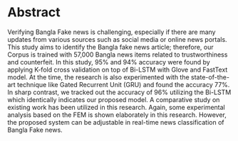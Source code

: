 # Abstract
Verifying Bangla Fake news is challenging, especially if there are many updates from various sources such as social media or online news portals. This study aims to identify the Bangla fake news article; therefore, our Corpus is trained with 57,000 Bangla news items related to trustworthiness and counterfeit. In this study, 95% and 94% accuracy were found by applying K-fold cross validation on top of Bi-LSTM with Glove and FastText model. At the time, the research is also experimented with the state-of-the-art technique like Gated Recurrent Unit (GRU) and found the accuracy 77%. In sharp contrast, we tracked out the accuracy of 96% utilizing the Bi-LSTM which identically indicates our proposed model. A comparative study on existing work has been utilized in this research. Again, some experimental analysis based on the FEM is shown elaborately in this research. However, the proposed system can be adjustable in real-time news classification of Bangla Fake news.
